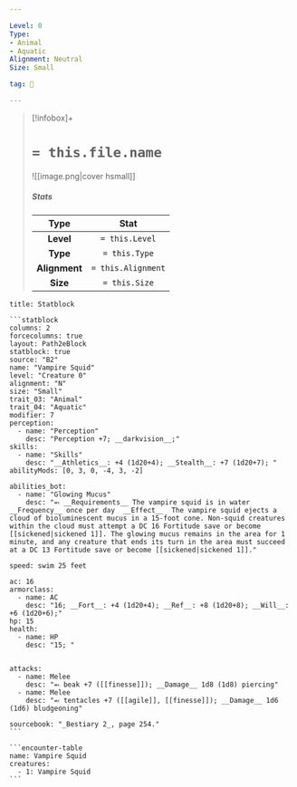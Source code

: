 ```yaml
---

Level: 0
Type:
- Animal
- Aquatic
Alignment: Neutral
Size: Small

tag: 👹

---
```


> [!infobox]+
> #  `= this.file.name`
> ![[image.png|cover hsmall]]
> ##### Stats
> Type | Stat |
> :---:|:---:|
> **Level** | `= this.Level` |
> **Type** | `= this.Type` |
> **Alignment** | `= this.Alignment` |
> **Size** | `= this.Size` |



````ad-info
title: Statblock

```statblock
columns: 2
forcecolumns: true
layout: Path2eBlock
statblock: true
source: "B2"
name: "Vampire Squid"
level: "Creature 0"
alignment: "N"
size: "Small"
trait_03: "Animal"
trait_04: "Aquatic"
modifier: 7
perception:
  - name: "Perception"
    desc: "Perception +7; __darkvision__;"
skills:
  - name: "Skills"
    desc: "__Athletics__: +4 (1d20+4); __Stealth__: +7 (1d20+7); "
abilityMods: [0, 3, 0, -4, 3, -2]

abilities_bot:
  - name: "Glowing Mucus"
    desc: "⬻ __Requirements__ The vampire squid is in water __Frequency__ once per day  __Effect__  The vampire squid ejects a cloud of bioluminescent mucus in a 15-foot cone. Non-squid creatures within the cloud must attempt a DC 16 Fortitude save or become [[sickened|sickened 1]]. The glowing mucus remains in the area for 1 minute, and any creature that ends its turn in the area must succeed at a DC 13 Fortitude save or become [[sickened|sickened 1]]."

speed: swim 25 feet

ac: 16
armorclass:
  - name: AC
    desc: "16; __Fort__: +4 (1d20+4); __Ref__: +8 (1d20+8); __Will__: +6 (1d20+6);"
hp: 15
health:
  - name: HP
    desc: "15; "


attacks:
  - name: Melee
    desc: "⬻ beak +7 ([[finesse]]); __Damage__ 1d8 (1d8) piercing"
  - name: Melee
    desc: "⬻ tentacles +7 ([[agile]], [[finesse]]); __Damage__ 1d6 (1d6) bludgeoning"

sourcebook: "_Bestiary 2_, page 254."
```

```encounter-table
name: Vampire Squid
creatures:
  - 1: Vampire Squid
```

````


